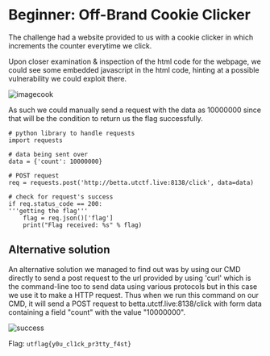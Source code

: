 # Beginner: Off-Brand Cookie Clicker 
The challenge had a website provided to us with a cookie clicker in which increments the counter everytime we click.

Upon closer examination & inspection of the html code for the webpage, we could see some embedded javascript in the html code, hinting at a possible vulnerability we could exploit there.

![imagecook](https://github.com/didumfernando/CTF-writeups/assets/118650079/ad5b804d-f177-46c9-bc89-dddc1b904c03)

As such we could manually send a request with the data as 10000000 since that will be the condition to return us the flag successfully.
```
# python library to handle requests
import requests

# data being sent over 
data = {'count': 10000000}

# POST request
req = requests.post('http://betta.utctf.live:8138/click', data=data)

# check for request's success
if req.status_code == 200:
'''getting the flag'''
    flag = req.json()['flag']
    print("Flag received: %s" % flag)
```
## Alternative solution
An alternative solution we managed to find out was by using our CMD directly to send a post request to the url provided by using 'curl' which is the command-line too to send data using various protocols but in this case we use it to make a HTTP request. Thus when we run this command on our CMD, it will send a POST request to betta.utctf.live:8138/click with form data containing a field "count" with the value "10000000".

![success](https://github.com/didumfernando/CTF-writeups/assets/118650079/a1558718-0919-4b38-8fe2-a70ad57b7060)

Flag: `utflag{y0u_cl1ck_pr3tty_f4st}`
